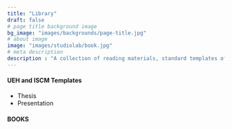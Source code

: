 ```yaml
---
title: "Library"
draft: false
# page title background image
bg_image: "images/backgrounds/page-title.jpg"
# about image
image: "images/studiolab/book.jpg"
# meta description
description : "A collection of reading materials, standard templates of ISCM and UEH for students and researchers. "
---
```


#### UEH and ISCM Templates
- Thesis
- Presentation

#### BOOKS
